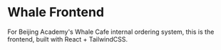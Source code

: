 # Whale Frontend

For Beijing Academy's Whale Cafe internal ordering system, this is the frontend, built with React + TailwindCSS.
